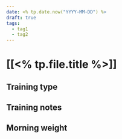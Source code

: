 ```yaml
---
date: <% tp.date.now("YYYY-MM-DD") %>
draft: true
tags:
  - tag1
  - tag2
---
```

# [[<% tp.file.title %>]]

## Training type

## Training notes

## Morning weight

